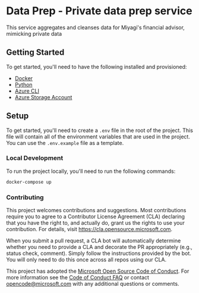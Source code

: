 # Data Prep - Private data prep service

This service aggregates and cleanses data for Miyagi's financial advisor, mimicking private data

## Getting Started
To get started, you'll need to have the following installed and provisioned:
- [Docker](https://www.docker.com/)
- [Python](https://www.python.org/downloads/)
- [Azure CLI](https://docs.microsoft.com/en-us/cli/azure/install-azure-cli)
- [Azure Storage Account](https://docs.microsoft.com/en-us/azure/storage/common/storage-account-overview)

## Setup
To get started, you'll need to create a `.env` file in the root of the project. This file will contain all of the environment variables that are used in the project. You can use the `.env.example` file as a template.

### Local Development
To run the project locally, you'll need to run the following commands:
```bash
docker-compose up
```

### Contributing

This project welcomes contributions and suggestions.  Most contributions require you to agree to a
Contributor License Agreement (CLA) declaring that you have the right to, and actually do, grant us
the rights to use your contribution. For details, visit https://cla.opensource.microsoft.com.

When you submit a pull request, a CLA bot will automatically determine whether you need to provide
a CLA and decorate the PR appropriately (e.g., status check, comment). Simply follow the instructions
provided by the bot. You will only need to do this once across all repos using our CLA.

This project has adopted the [Microsoft Open Source Code of Conduct](https://opensource.microsoft.com/codeofconduct/).
For more information see the [Code of Conduct FAQ](https://opensource.microsoft.com/codeofconduct/faq/) or
contact [opencode@microsoft.com](mailto:opencode@microsoft.com) with any additional questions or comments.
